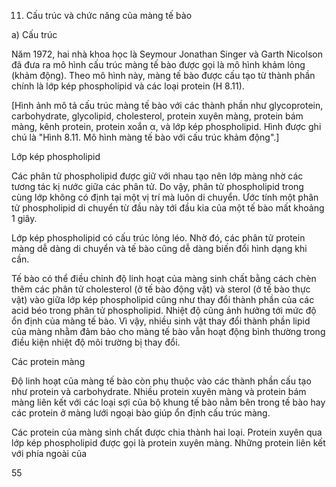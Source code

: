11. Cấu trúc và chức năng của màng tế bào

a) Cấu trúc

Năm 1972, hai nhà khoa học là Seymour Jonathan Singer và Garth Nicolson đã đưa ra mô hình cấu trúc màng tế bào được gọi là mô hình khảm lỏng (khảm động). Theo mô hình này, màng tế bào được cấu tạo từ thành phần chính là lớp kép phospholipid và các loại protein (H 8.11).

[Hình ảnh mô tả cấu trúc màng tế bào với các thành phần như glycoprotein, carbohydrate, glycolipid, cholesterol, protein xuyên màng, protein bám màng, kênh protein, protein xoắn α, và lớp kép phospholipid. Hình được ghi chú là "Hình 8.11. Mô hình màng tế bào với cấu trúc khảm động".]

Lớp kép phospholipid

Các phân tử phospholipid được giữ với nhau tạo nên lớp màng nhờ các tương tác kị nước giữa các phân tử. Do vậy, phân tử phospholipid trong cùng lớp không có định tại một vị trí mà luôn di chuyển. Ước tính một phân tử phospholipid di chuyển từ đầu này tới đầu kia của một tế bào mất khoảng 1 giây.

Lớp kép phospholipid có cấu trúc lỏng léo. Nhờ đó, các phân tử protein màng dễ dàng di chuyển và tế bào cũng dễ dàng biến đổi hình dạng khi cần.

Tế bào có thể điều chỉnh độ linh hoạt của màng sinh chất bằng cách chèn thêm các phân tử cholesterol (ở tế bào động vật) và sterol (ở tế bào thực vật) vào giữa lớp kép phospholipid cũng như thay đổi thành phần của các acid béo trong phân tử phospholipid. Nhiệt độ cũng ảnh hưởng tới mức độ ổn định của màng tế bào. Vì vậy, nhiều sinh vật thay đổi thành phần lipid của màng nhằm đảm bảo cho màng tế bào vẫn hoạt động bình thường trong điều kiện nhiệt độ môi trường bị thay đổi.

Các protein màng

Độ linh hoạt của màng tế bào còn phụ thuộc vào các thành phần cấu tạo như protein và carbohydrate. Nhiều protein xuyên màng và protein bám màng liên kết với các loại sợi của bộ khung tế bào nằm bên trong tế bào hay các protein ở màng lưới ngoại bào giúp ổn định cấu trúc màng.

Các protein của màng sinh chất được chia thành hai loại. Protein xuyên qua lớp kép phospholipid được gọi là protein xuyên màng. Những protein liên kết với phía ngoài của

55